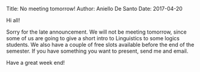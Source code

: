 Title: No meeting tomorrow!
Author: Aniello De Santo
Date: 2017-04-20

Hi all!

Sorry for the late announcement.
We will not be meeting tomorrow, since some of us are going to give a short intro to Linguistics to some logics students.
We also have a couple of free slots available before the end of the semester. 
If you have something you want to present, send me and email.

Have a great week end!